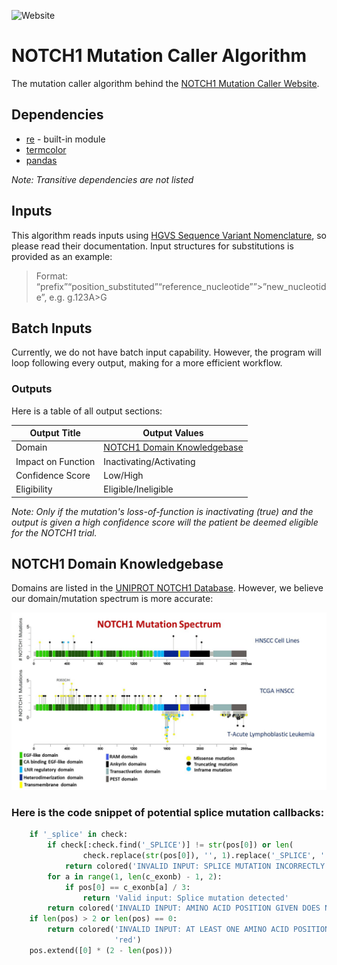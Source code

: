 ![Website](https://img.shields.io/website?down_color=green&down_message=online&up_color=green&up_message=online&url=http%3A%2F%2Fnotch1.tk%2F)
# NOTCH1 Mutation Caller Algorithm
The mutation caller algorithm behind the [NOTCH1 Mutation Caller Website](http://notch1.tk/).
## Dependencies
* [re](https://docs.python.org/3/library/re.html) - built-in module
* [termcolor](https://pypi.org/project/termcolor)
* [pandas](https://pypi.org/project/pandas)

*Note: Transitive dependencies are not listed*
## Inputs
This algorithm reads inputs using [HGVS Sequence Variant Nomenclature](https://varnomen.hgvs.org/), so please read their documentation. Input structures for substitutions is provided as an example:
> Format: “prefix”“position_substituted”“reference_nucleotide””>”new_nucleotide”, e.g. g.123A>G
## Batch Inputs
Currently, we do not have batch input capability. However, the program will loop following every output, making for a more efficient workflow.
### Outputs
Here is a table of all output sections:

Output Title | Output Values
------------ | -------------
Domain | [NOTCH1 Domain Knowledgebase](https://www.uniprot.org/uniprot/P46531#family_and_domains)
Impact on Function | Inactivating/Activating
Confidence Score | Low/High
Eligibility | Eligible/Ineligible

*Note: Only if the mutation's loss-of-function is inactivating (true) and the output is given a high confidence score will the patient be deemed eligible for the NOTCH1 trial.*

## NOTCH1 Domain Knowledgebase
Domains are listed in the [UNIPROT NOTCH1 Database](https://www.uniprot.org/uniprot/P46531#family_and_domains). However, we believe our domain/mutation spectrum is more accurate:

![NOTCH1 Domains](/imgs/notchdomains.jpg)

### Here is the code snippet of potential splice mutation callbacks:
```python
    if '_splice' in check:
        if check[:check.find('_SPLICE')] != str(pos[0]) or len(
                check.replace(str(pos[0]), '', 1).replace('_SPLICE', '', 1)) != 0:
            return colored('INVALID INPUT: SPLICE MUTATION INCORRECTLY ENTERED', 'red')
        for a in range(1, len(c_exonb) - 1, 2):
            if pos[0] == c_exonb[a] / 3:
                return 'Valid input: Splice mutation detected'
        return colored('INVALID INPUT: AMINO ACID POSITION GIVEN DOES NOT MATCH THE END OF AN EXON BORDER', 'red')
    if len(pos) > 2 or len(pos) == 0:
        return colored('INVALID INPUT: AT LEAST ONE AMINO ACID POSITION MUST BE GIVEN BUT A MAXIMUM OF TWO IS ALLOWED',
                       'red')
    pos.extend([0] * (2 - len(pos)))
